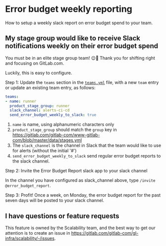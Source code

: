# Error budget weekly reporting

How to setup a weekly slack report on error budget spend to your team.

## My stage group would like to receive Slack notifications weekly on their error budget spend

You must be in an elite stage group team! 😉🙂 Thank you for shifting right and focusing on GitLab.com.

Luckily, this is easy to configure.

Step 1: Update the `teams` section in the
[`teams.yml`](https://gitlab.com/gitlab-com/runbooks/blob/master/services/teams.yml)
file, with a new `team` entry or update an existing team entry, as follows:

```yaml
teams:
- name: runner
  product_stage_group: runner
  slack_channel: alerts-ci-cd
  send_error_budget_weekly_to_slack: true
```

1. `name` is name, using alphanumeric characters only
1. `product_stage_group` should match the `group` key in <https://gitlab.com/gitlab-com/www-gitlab-com/blob/master/data/stages.yml>
1. The `slack_channel` is the channel in Slack that the team would like to use for alerts (without the initial '#')
1. `send_error_budget_weekly_to_slack` send regular error budget reports to the slack channel.

Step 2: Invite the Error Budget Report slack app to your slack channel

In the channel you have configured as slack_channel above, type `/invite @error_budget_report`.

Step 3: Profit! Once a week, on Monday, the error budget report for the past seven days will be posted to your slack channel.

## I have questions or feature requests

This feature is owned by the Scalability team, and the best way to get our attention is to create an issue in <https://gitlab.com/gitlab-com/gl-infra/scalability/-/issues>.

